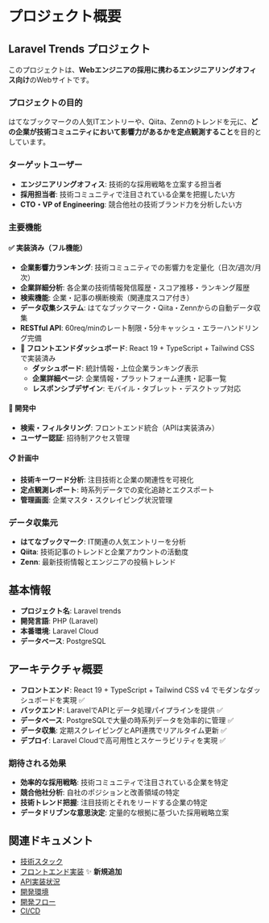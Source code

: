 # プロジェクト概要

## Laravel Trends プロジェクト

このプロジェクトは、**Webエンジニアの採用に携わるエンジニアリングオフィス向け**のWebサイトです。

### プロジェクトの目的

はてなブックマークの人気ITエントリーや、Qiita、Zennのトレンドを元に、**どの企業が技術コミュニティにおいて影響力があるかを定点観測すること**を目的としています。

### ターゲットユーザー

- **エンジニアリングオフィス**: 技術的な採用戦略を立案する担当者
- **採用担当者**: 技術コミュニティで注目されている企業を把握したい方
- **CTO・VP of Engineering**: 競合他社の技術ブランド力を分析したい方

### 主要機能

#### ✅ 実装済み（フル機能）
- **企業影響力ランキング**: 技術コミュニティでの影響力を定量化（日次/週次/月次）
- **企業詳細分析**: 各企業の技術情報発信履歴・スコア推移・ランキング履歴
- **検索機能**: 企業・記事の横断検索（関連度スコア付き）
- **データ収集システム**: はてなブックマーク・Qiita・Zennからの自動データ収集
- **RESTful API**: 60req/minのレート制限・5分キャッシュ・エラーハンドリング完備
- **🎨 フロントエンドダッシュボード**: React 19 + TypeScript + Tailwind CSS で実装済み
  - **ダッシュボード**: 統計情報・上位企業ランキング表示
  - **企業詳細ページ**: 企業情報・プラットフォーム連携・記事一覧
  - **レスポンシブデザイン**: モバイル・タブレット・デスクトップ対応

#### 🚧 開発中
- **検索・フィルタリング**: フロントエンド統合（APIは実装済み）
- **ユーザー認証**: 招待制アクセス管理

#### 📋 計画中
- **技術キーワード分析**: 注目技術と企業の関連性を可視化
- **定点観測レポート**: 時系列データでの変化追跡とエクスポート
- **管理画面**: 企業マスタ・スクレイピング状況管理

### データ収集元

- **はてなブックマーク**: IT関連の人気エントリーを分析
- **Qiita**: 技術記事のトレンドと企業アカウントの活動度
- **Zenn**: 最新技術情報とエンジニアの投稿トレンド

## 基本情報

- **プロジェクト名**: Laravel trends
- **開発言語**: PHP (Laravel)
- **本番環境**: Laravel Cloud
- **データベース**: PostgreSQL

## アーキテクチャ概要

- **フロントエンド**: React 19 + TypeScript + Tailwind CSS v4 でモダンなダッシュボードを実現 ✅
- **バックエンド**: LaravelでAPIとデータ処理パイプラインを提供 ✅
- **データベース**: PostgreSQLで大量の時系列データを効率的に管理 ✅
- **データ収集**: 定期スクレイピングとAPI連携でリアルタイム更新 ✅
- **デプロイ**: Laravel Cloudで高可用性とスケーラビリティを実現 ✅

### 期待される効果

- **効率的な採用戦略**: 技術コミュニティで注目されている企業を特定
- **競合他社分析**: 自社のポジションと改善領域の特定
- **技術トレンド把握**: 注目技術とそれをリードする企業の特定
- **データドリブンな意思決定**: 定量的な根拠に基づいた採用戦略立案

## 関連ドキュメント

- [技術スタック](技術スタック)
- [フロントエンド実装](フロントエンド実装) ✨ **新規追加**
- [API実装状況](API実装状況)
- [開発環境](開発環境)
- [開発フロー](開発フロー)
- [CI/CD](CI-CD)